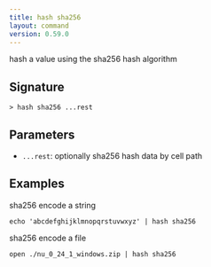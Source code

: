 ```yaml
---
title: hash sha256
layout: command
version: 0.59.0
---
```


hash a value using the sha256 hash algorithm

## Signature

```> hash sha256 ...rest```

## Parameters

 -  `...rest`: optionally sha256 hash data by cell path

## Examples

sha256 encode a string
```shell
echo 'abcdefghijklmnopqrstuvwxyz' | hash sha256
```

sha256 encode a file
```shell
open ./nu_0_24_1_windows.zip | hash sha256
```

